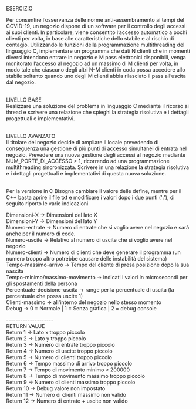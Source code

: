 ESERCIZIO<br>

Per consentire l’osservanza delle norme anti-assembramento ai tempi del COVID-19, un negozio
dispone di un software per il controllo degli accessi ai suoi clienti. In particolare, viene
consentito l’accesso automatico a pochi clienti per volta, in base alle caratteristiche dello
stabile e al rischio di contagio. Utilizzando le funzioni della programmazione multithreading del
linguaggio C, implementare un programma che dati N clienti che in momenti diversi intendono
entrare in negozio e M pass elettronici disponibili, venga monitorato l’accesso al negozio ad un
massimo di M clienti per volta, in modo tale che ciascuno degli altri N-M clienti in coda possa
accedere allo stabile soltanto quando uno degli M clienti abbia rilasciato il pass all’uscita dal
negozio.<br><br>

LIVELLO BASE<br>
Realizzare una soluzione del problema in linguaggio C mediante il ricorso ai thread e scrivere
una relazione che spieghi la strategia risolutiva e i dettagli progettuali e implementativi.<br><br>

LIVELLO AVANZATO<br>
Il titolare del negozio decide di ampliare il locale prevedendo di conseguenza una gestione di
più punti di accesso simultanei di entrata nel negozio. Prevedere una nuova gestione degli accessi
al negozio mediante NUM_PORTE_DI_ACCESSO > 1, ricorrendo ad una programmazione
multithreading sincronizzata. Scrivere in una relazione la strategia risolutiva e i dettagli
progettuali e implementativi di questa nuova soluzione.<br><br>

Per la versione in C Bisogna cambiare il valore delle define, mentre per il C++ basta aprire il file txt  e modificare i valori dopo i due punti (':'), di seguito riporto le varie indicazioni<br>

Dimensioni-X -> Dimensioni del lato X<br>
Dimensioni-Y -> Dimensioni del lato Y<br>
Numero-entrate -> Numero di entrate che si voglio avere nel negozio e sarà anche per il numero di code.<br>
Numero-uscite -> Relativo al numero di uscite che si voglio avere nel negozio<br>
Numero-clienti -> Numero di clienti che deve generare il programma (un numero troppo altro potrebbe causare delle instabilità del sistema)<br>
Tempo-massimo-arrivo -> Tempo del cliente di presa posizione dopo la sua nascita<br>
Tempo-minimo/massimo-movimento -> indicati i valori in microsecondi per gli spostamenti della persona<br>
Percentuale-decisione-uscita -> range per la percentuale di uscita (la percentuale che possa uscite 1)<br>
Clienti-massimo -> all'interno del negozio nello stesso momento<br>
Debug -> 0 = Normale | 1 = Senza grafica | 2 = debug console<br>


--------------------<br>
RETURN VALUE<br>
Return 1 -> Lato x troppo piccolo<br>
Return 2 -> Lato y troppo piccolo<br>
Return 3 -> Numero di entrate troppo piccolo<br>
Return 4 -> Numero di uscite troppo piccolo<br>
Return 5 -> Numero di clienti troppo piccolo<br>
Return 6 -> Tempo massimo di arrivo troppo piccolo<br>
Return 7 -> Tempo di movimento minimo < 200000<br>
Return 8 -> Tempo di movimento massimo troppo piccolo<br>
Return 9 -> Numero di clienti massimo troppo piccolo<br>
Return 10 -> Debug valore non impostato<br>
Return 11 -> Numero di clienti massimo non valido<br>
Return 12 -> Numero di entrate + uscite non valido<br>
